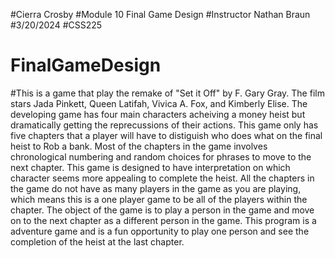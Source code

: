 #Cierra Crosby
#Module 10 Final Game Design
#Instructor Nathan Braun
#3/20/2024
#CSS225
# FinalGameDesign
#This is a game that play the remake of "Set it Off" by  F. Gary Gray. The film stars Jada Pinkett, Queen Latifah, Vivica A. Fox, and Kimberly Elise. The developing game has four main characters acheiving a money heist but dramatically getting the reprecussions of their actions. This game only has five chapters that a player will have to distiguish who does what on the final heist to Rob a bank. Most of the chapters in the game involves chronological numbering and random choices for phrases to move to the next chapter. This game is designed to have interpretation on which character seems more appealing to complete the heist. All the chapters in the game do not have as many players in the game as you are playing, which means this is a one player game to be all of the players within the chapter. The object of the game is to play a person in the game and move on to the next chapter as a different person in the game. This program is a adventure game and is a fun opportunity to play one person and see the completion of the heist at the last chapter. 
